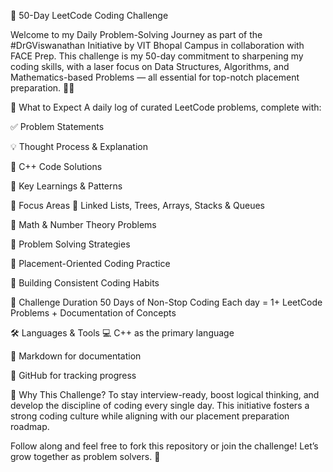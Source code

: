 🚀 50-Day LeetCode Coding Challenge 

Welcome to my Daily Problem-Solving Journey as part of the #DrGViswanathan Initiative by VIT Bhopal Campus in collaboration with FACE Prep.
This challenge is my 50-day commitment to sharpening my coding skills, with a laser focus on Data Structures, Algorithms, and Mathematics-based Problems — all essential for top-notch placement preparation. 💼💡

🧠 What to Expect
A daily log of curated LeetCode problems, complete with:

✅ Problem Statements

💡 Thought Process & Explanation

🧩 C++ Code Solutions

📘 Key Learnings & Patterns

🎯 Focus Areas
🔗 Linked Lists, Trees, Arrays, Stacks & Queues

🔢 Math & Number Theory Problems

🧠 Problem Solving Strategies

🎯 Placement-Oriented Coding Practice

🔁 Building Consistent Coding Habits

📅 Challenge Duration
50 Days of Non-Stop Coding
Each day = 1+ LeetCode Problems + Documentation of Concepts

🛠️ Languages & Tools
💻 C++ as the primary language

📝 Markdown for documentation

📁 GitHub for tracking progress

📌 Why This Challenge?
To stay interview-ready, boost logical thinking, and develop the discipline of coding every single day. This initiative fosters a strong coding culture while aligning with our placement preparation roadmap.

Follow along and feel free to fork this repository or join the challenge!
Let’s grow together as problem solvers. 🌱


